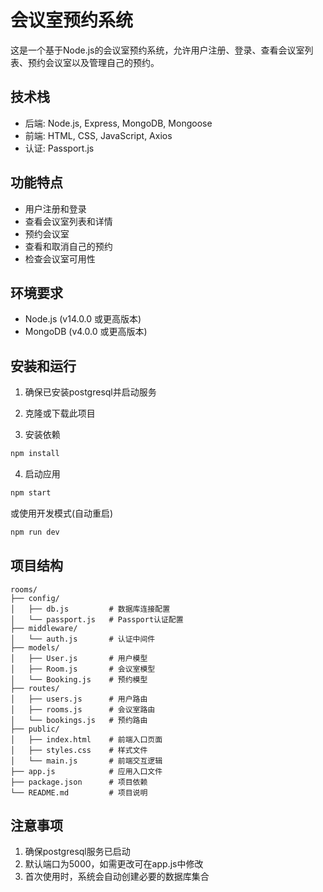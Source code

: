 # 会议室预约系统

这是一个基于Node.js的会议室预约系统，允许用户注册、登录、查看会议室列表、预约会议室以及管理自己的预约。

## 技术栈
- 后端: Node.js, Express, MongoDB, Mongoose
- 前端: HTML, CSS, JavaScript, Axios
- 认证: Passport.js

## 功能特点
- 用户注册和登录
- 查看会议室列表和详情
- 预约会议室
- 查看和取消自己的预约
- 检查会议室可用性

## 环境要求
- Node.js (v14.0.0 或更高版本)
- MongoDB (v4.0.0 或更高版本)

## 安装和运行

1. 确保已安装postgresql并启动服务

2. 克隆或下载此项目

3. 安装依赖
```bash
npm install
```

4. 启动应用
```bash
npm start
```
或使用开发模式(自动重启)
```bash
npm run dev
```


## 项目结构
```
rooms/
├── config/
│   ├── db.js         # 数据库连接配置
│   └── passport.js   # Passport认证配置
├── middleware/
│   └── auth.js       # 认证中间件
├── models/
│   ├── User.js       # 用户模型
│   ├── Room.js       # 会议室模型
│   └── Booking.js    # 预约模型
├── routes/
│   ├── users.js      # 用户路由
│   ├── rooms.js      # 会议室路由
│   └── bookings.js   # 预约路由
├── public/
│   ├── index.html    # 前端入口页面
│   ├── styles.css    # 样式文件
│   └── main.js       # 前端交互逻辑
├── app.js            # 应用入口文件
├── package.json      # 项目依赖
└── README.md         # 项目说明
```

## 注意事项
1. 确保postgresql服务已启动
2. 默认端口为5000，如需更改可在app.js中修改
3. 首次使用时，系统会自动创建必要的数据库集合
